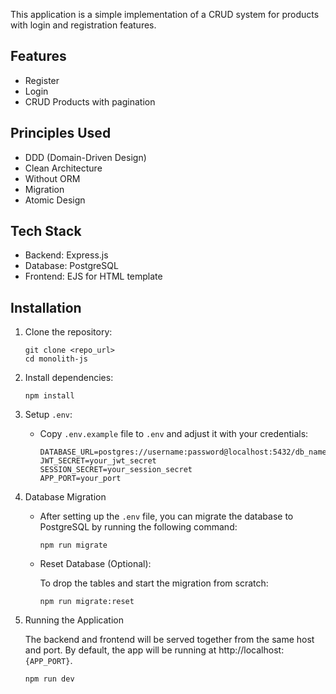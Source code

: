 This application is a simple implementation of a CRUD system for products with login and registration features.

## Features

- Register
- Login
- CRUD Products with pagination

## Principles Used

- DDD (Domain-Driven Design)
- Clean Architecture
- Without ORM
- Migration
- Atomic Design

## Tech Stack

- Backend: Express.js
- Database: PostgreSQL
- Frontend: EJS for HTML template

## Installation

1. Clone the repository:
   ```
   git clone <repo_url>
   cd monolith-js
   ```
2. Install dependencies:
   ```
   npm install
   ```
3. Setup `.env`:

   - Copy `.env.example` file to `.env` and adjust it with your credentials:
     ```
     DATABASE_URL=postgres://username:password@localhost:5432/db_name
     JWT_SECRET=your_jwt_secret
     SESSION_SECRET=your_session_secret
     APP_PORT=your_port
     ```

4. Database Migration

   - After setting up the `.env` file, you can migrate the database to PostgreSQL by running the following command:
     ```
     npm run migrate
     ```
   - Reset Database (Optional):

     To drop the tables and start the migration from scratch:

     ```
     npm run migrate:reset
     ```

5. Running the Application

   The backend and frontend will be served together from the same host and port. By default, the app will be running at http://localhost:`{APP_PORT}`.

   ```
   npm run dev
   ```
